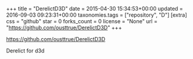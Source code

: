 +++
title = "DerelictD3D"
date = 2015-04-30 15:34:53+00:00
updated = 2016-09-03 09:23:31+00:00
taxonomies.tags = ["repository", "D"]
[extra]
css = "github"
star = 0
forks_count = 0
license = "None"
url = "https://github.com/ousttrue/DerelictD3D"
+++

<https://github.com/ousttrue/DerelictD3D>

Derelict for d3d
